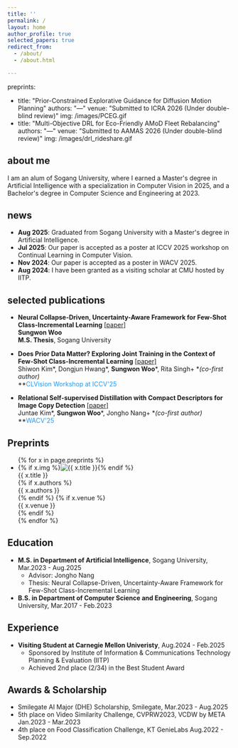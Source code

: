 ```yaml
---
title: ''
permalink: /
layout: home
author_profile: true
selected_papers: true
redirect_from: 
  - /about/
  - /about.html

---
```


preprints:
  - title: "Prior-Constrained Explorative Guidance for Diffusion Motion Planning"
    authors: "—"
    venue: "Submitted to ICRA 2026 (Under double-blind review)"
    img: /images/PCEG.gif
  - title: "Multi-Objective DRL for Eco-Friendly AMoD Fleet Rebalancing"
    authors: "—"
    venue: "Submitted to AAMAS 2026 (Under double-blind review)"
    img: /images/drl_rideshare.gif

## about me
I am an alum of Sogang University, where I earned a Master's degree in Artificial Intelligence with a specialization in Computer Vision in 2025, and a Bachelor's degree in Computer Science and Engineering at 2023.
<!-- My previous research focuses on image retrieval and visual copy detection, as well as in the development of lightweight neural networks. Recently, I am pursuing strong interest in visual continual learning with a data-constrained environment.  -->

## news
- **Aug 2025**: Graduated from Sogang University with a Master's degree in Artificial Intelligence.
- **Jul 2025**: Our paper is accepted as a poster at ICCV 2025 workshop on Continual Learning in Computer Vision.
- **Nov 2024**: Our paper is accepted as a poster in WACV 2025.
- **Aug 2024**: I have been granted as a visiting scholar at CMU hosted by IITP.

## selected publications
- **Neural Collapse-Driven, Uncertainty-Aware Framework for Few-Shot Class-Incremental Learning** [[paper]](https://drive.google.com/file/d/1vA2BNZxMgJ7aVPw_HE4tprMWLa5eWo5u/view?usp=drive_link)  
**Sungwon Woo**  
**M.S. Thesis**, Sogang University

- **Does Prior Data Matter? Exploring Joint Training in the Context of Few-Shot Class-Incremental Learning** [[paper]](https://arxiv.org/pdf/2503.10003)  
Shiwon Kim\*, Dongjun Hwang\*, **Sungwon Woo***, Rita Singh+ **(*co-first author)**  
**<span style="color: #2196F3;">CLVision Workshop at ICCV'25</span>

- **Relational Self-supervised Distillation with Compact Descriptors for Image Copy Detection** [[paper]](https://openaccess.thecvf.com/content/WACV2025/papers/Kim_Relational_Self-Supervised_Distillation_with_Compact_Descriptors_for_Image_Copy_Detection_WACV_2025_paper.pdf)  
Juntae Kim\*, **Sungwon Woo***, Jongho Nang+ **(*co-first author)**  
**<span style="color: #2196F3;">WACV'25</span>

## Preprints
<ul class="teaser-tiles">
{% for x in page.preprints %}
  <li class="teaser-tile">
    {% if x.img %}<img class="teaser" src="{{ x.img | relative_url }}" alt="{{ x.title }}">{% endif %}
    <div class="teaser-meta">
      <div class="teaser-title">{{ x.title }}</div>
      {% if x.authors %}<div class="teaser-authors">{{ x.authors }}</div>{% endif %}
      {% if x.venue %}<div class="teaser-venue">{{ x.venue }}</div>{% endif %}
    </div>
  </li>
{% endfor %}
</ul>

## Education

- **M.S. in Department of Artificial Intelligence**, Sogang University, Mar.2023 - Aug.2025  
  - Advisor: Jongho Nang
  - Thesis: Neural Collapse-Driven, Uncertainty-Aware Framework for Few-Shot Class-Incremental Learning
- **B.S. in Department of Computer Science and Engineering**, Sogang University, Mar.2017 - Feb.2023

## Experience
- **Visiting Student at Carnegie Mellon Univeristy**, Aug.2024 - Feb.2025
  - Sponsored by Institute of Information & Communications Technology Planning & Evaluation (IITP)
  - Achieved 2nd place (2/34) in the Best Student Award

## Awards & Scholarship
  - Smilegate AI Major (DHE) Scholarship, Smilegate, Mar.2023 - Aug.2025
  - 5th place on Video Similarity Challenge, CVPRW2023, VCDW by META Jan.2023 - Mar.2023
  - 4th place on Food Classification Challenge, KT GenieLabs Aug.2022 - Sep.2022